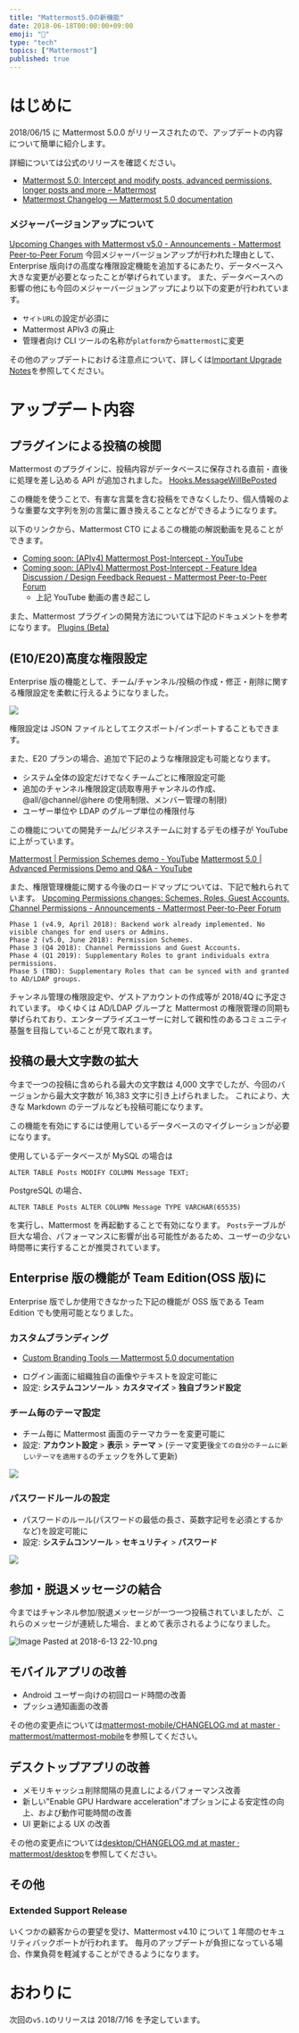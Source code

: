 ```yaml
---
title: "Mattermost5.0の新機能"
date: 2018-06-18T00:00:00+09:00
emoji: "📣"
type: "tech"
topics: ["Mattermost"]
published: true
---
```


# はじめに

2018/06/15 に Mattermost 5.0.0 がリリースされたので、アップデートの内容について簡単に紹介します。

詳細については公式のリリースを確認ください。

- [Mattermost 5\.0: Intercept and modify posts, advanced permissions, longer posts and more – Mattermost](https://about.mattermost.com/releases/mattermost-5-0/)
- [Mattermost Changelog — Mattermost 5\.0 documentation](https://docs.mattermost.com/administration/changelog.html#release-v5-0)

### メジャーバージョンアップについて

[Upcoming Changes with Mattermost v5\.0 \- Announcements \- Mattermost Peer\-to\-Peer Forum](https://forum.mattermost.org/t/upcoming-changes-with-mattermost-v5-0/5119)
今回メジャーバージョンアップが行われた理由として、Enterprise 版向けの高度な権限設定機能を追加するにあたり、データベースへ大きな変更が必要となったことが挙げられています。
また、データベースへの影響の他にも今回のメジャーバージョンアップにより以下の変更が行われています。

- `サイトURL`の設定が必須に
- Mattermost APIv3 の廃止
- 管理者向け CLI ツールの名称が`platform`から`mattermost`に変更

その他のアップデートにおける注意点について、詳しくは[Important Upgrade Notes](https://docs.mattermost.com/administration/important-upgrade-notes.html#important-upgrade-notes)を参照してください。

# アップデート内容

## プラグインによる投稿の検閲

Mattermost のプラグインに、投稿内容がデータベースに保存される直前・直後に処理を差し込める API が追加されました。
[Hooks.MessageWillBePosted](https://developers.mattermost.com/extend/plugins/server/reference/#Hooks.MessageWillBePosted)

この機能を使うことで、有害な言葉を含む投稿をできなくしたり、個人情報のような重要な文字列を別の言葉に置き換えることなどができるようになります。

以下のリンクから、Mattermost CTO によるこの機能の解説動画を見ることができます。

- [Coming soon: \(APIv4\) Mattermost Post\-Intercept \- YouTube](https://www.youtube.com/watch?v=YgMqFZARzfs)
- [Coming soon: \(APIv4\) Mattermost Post\-Intercept \- Feature Idea Discussion / Design Feedback Request \- Mattermost Peer\-to\-Peer Forum](https://forum.mattermost.org/t/coming-soon-apiv4-mattermost-post-intercept/4982)
  - 上記 YouTube 動画の書き起こし

また、Mattermost プラグインの開発方法については下記のドキュメントを参考になります。
[Plugins \(Beta\)](https://developers.mattermost.com/extend/plugins/)

## (E10/E20)高度な権限設定

Enterprise 版の機能として、チーム/チャンネル/投稿の作成・修正・削除に関する権限設定を柔軟に行えるようになりました。

![](https://qiita-image-store.s3.amazonaws.com/0/9891/5f96776b-8c19-0633-e5d2-4b1716c6854b.png)

権限設定は JSON ファイルとしてエクスポート/インポートすることもできます。

また、E20 プランの場合、追加で下記のような権限設定も可能となります。

- システム全体の設定だけでなくチームごとに権限設定可能
- 追加のチャンネル権限設定(読取専用チャンネルの作成、@all/@channel/@here の使用制限、メンバー管理の制限)
- ユーザー単位や LDAP のグループ単位の権限付与

この機能についての開発チーム/ビジネスチームに対するデモの様子が YouTube に上がっています。

[Mattermost \| Permission Schemes demo \- YouTube](https://www.youtube.com/watch?v=aKF_xYWD9LU&t=429s)
[Mattermost 5\.0 \| Advanced Permissions Demo and Q&A \- YouTube](https://www.youtube.com/watch?v=tRJWxK4_2u8)

また、権限管理機能に関する今後のロードマップについては、下記で触れられています。
[Upcoming Permissions changes: Schemes, Roles, Guest Accounts, Channel Permissions \- Announcements \- Mattermost Peer\-to\-Peer Forum](https://forum.mattermost.org/t/upcoming-permissions-changes-schemes-roles-guest-accounts-channel-permissions/4971)

```
Phase 1 (v4.9, April 2018): Backend work already implemented. No visible changes for end users or Admins.
Phase 2 (v5.0, June 2018): Permission Schemes.
Phase 3 (Q4 2018): Channel Permissions and Guest Accounts.
Phase 4 (Q1 2019): Supplementary Roles to grant individuals extra permissions.
Phase 5 (TBD): Supplementary Roles that can be synced with and granted to AD/LDAP groups.
```

チャンネル管理の権限設定や、ゲストアカウントの作成等が 2018/4Q に予定されています。
ゆくゆくは AD/LDAP グループと Mattermost の権限管理の同期も挙げられており、エンタープライズユーザーに対して親和性のあるコミュニティ基盤を目指していることが見て取れます。

## 投稿の最大文字数の拡大

今まで一つの投稿に含められる最大の文字数は 4,000 文字でしたが、今回のバージョンから最大文字数が 16,383 文字に引き上げられました。
これにより、大きな Markdown のテーブルなども投稿可能になります。

この機能を有効にするには使用しているデータベースのマイグレーションが必要になります。

使用しているデータベースが MySQL の場合は

```
ALTER TABLE Posts MODIFY COLUMN Message TEXT;
```

PostgreSQL の場合、

```
ALTER TABLE Posts ALTER COLUMN Message TYPE VARCHAR(65535)
```

を実行し、Mattermost を再起動することで有効になります。
`Posts`テーブルが巨大な場合、パフォーマンスに影響が出る可能性があるため、ユーザーの少ない時間帯に実行することが推奨されています。

## Enterprise 版の機能が Team Edition(OSS 版)に

Enterprise 版でしか使用できなかった下記の機能が OSS 版である Team Edition でも使用可能となりました。

### カスタムブランディング

- [Custom Branding Tools — Mattermost 5\.0 documentation](https://docs.mattermost.com/administration/branding.html)

* ログイン画面に組織独自の画像やテキストを設定可能に
* 設定: **システムコンソール** > **カスタマイズ** > **独自ブランド設定**

### チーム毎のテーマ設定

- チーム毎に Mattermost 画面のテーマカラーを変更可能に
- 設定: **アカウント設定** > **表示** > **テーマ** > (テーマ変更後`全ての自分のチームに新しいテーマを適用する`のチェックを外して更新)

![](https://qiita-image-store.s3.amazonaws.com/0/9891/05ef9dc3-0b74-ce76-2569-01da2aaf5572.png)

### パスワードルールの設定

- パスワードのルール(パスワードの最低の長さ、英数字記号を必須とするかなど)を設定可能に
- 設定: **システムコンソール** > **セキュリティ** > **パスワード**

![](https://qiita-image-store.s3.amazonaws.com/0/9891/f3cec8e0-ceb5-7bb7-caee-d61008fbb6c8.png)

## 参加・脱退メッセージの結合

今まではチャンネル参加/脱退メッセージが一つ一つ投稿されていましたが、これらのメッセージが連続した場合、まとめて表示されるようになりました。

![Image Pasted at 2018-6-13 22-10.png](https://qiita-image-store.s3.amazonaws.com/0/9891/2281ef70-42e8-5cf9-534d-968d7149f51a.png)

## モバイルアプリの改善

- Android ユーザー向けの初回ロード時間の改善
- プッシュ通知画面の改善

その他の変更点については[mattermost\-mobile/CHANGELOG\.md at master · mattermost/mattermost\-mobile](https://github.com/mattermost/mattermost-mobile/blob/master/CHANGELOG.md#v190-release)を参照してください。

## デスクトップアプリの改善

- メモリキャッシュ削除間隔の見直しによるパフォーマンス改善
- 新しい"Enable GPU Hardware acceleration"オプションによる安定性の向上、および動作可能時間の改善
- UI 更新による UX の改善

その他の変更点については[desktop/CHANGELOG\.md at master · mattermost/desktop](https://github.com/mattermost/desktop/blob/master/CHANGELOG.md#release-v412)を参照してください。

## その他

### Extended Support Release

いくつかの顧客からの要望を受け、Mattermost v4.10 について１年間のセキュリティバックポートが行われます。
毎月のアップデートが負担になっている場合、作業負荷を軽減することができるようになります。

# おわりに

次回の`v5.1`のリリースは 2018/7/16 を予定しています。
